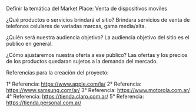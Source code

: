 Definir la temática del Market Place:
Venta de dispositivos moviles


¿Qué productos o servicios brindará el sitio?
Brindara servicios de venta de telefonos celulares de variadas marcas, gama media/alta.

¿Quién será nuestra audiencia objetivo?
La audiencia objetivo del sitio es el publico en general.

¿Cómo ajustaremos nuestra oferta a ese público?
Las ofertas y los precios de los productos quedaran sujetos a la demanda del mercado.

Referencias para la creación del proyecto:

1° Referencia: https://www.apple.com/la/
2° Referencia: https://www.samsung.com/ar/
3° Referencia: https://www.motorola.com.ar/
4° Referencia: https://tienda.claro.com.ar/
5° Referencia: https://tienda.personal.com.ar/


